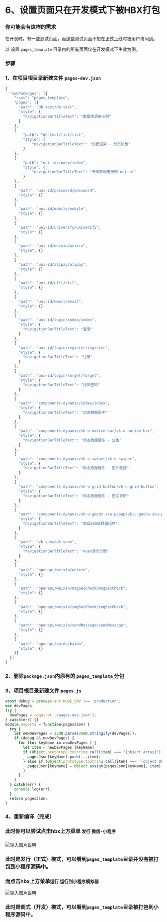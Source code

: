 # 6、设置页面只在开发模式下被HBX打包
 
### 你可能会有这样的需求
在开发时，有一些测试页面，而这些测试页面不想在正式上线时被用户访问到。

以 设置 `pages_template` 目录内的所有页面仅在开发模式下生效为例。
### 步骤
### 1、在项目根目录新建文件 `pages-dev.json`
```js
{
  "subPackages": [{
    "root": "pages_template",
    "pages": [{
      "path": "db-test/db-test",
      "style": {
      	"navigationBarTitleText": "数据库调用示例"
      }
    },
    {
    	"path": "db-test/list/list",
    	"style": {
    		"navigationBarTitleText": "列表渲染 - 分页加载"
    	}
    },
    {
    	"path": "uni-id/index/index",
    	"style": {
    		"navigationBarTitleText": "云函数调用示例-uni-id"
    	}
    },
    {
      "path": "uni-id/password/password",
      "style": {}
    },
    {
      "path": "uni-id/mobile/mobile",
      "style": {}
    },
    {
      "path": "uni-id/univerify/univerify",
      "style": {}
    },
    {
      "path": "uni-id/weixin/weixin",
      "style": {}
    },
    {
      "path": "uni-id/alipay/alipay",
      "style": {}
    },
    {
      "path": "uni-id/util/util",
      "style": {}
    },
    {
      "path": "uni-id/email/email",
      "style": {}
    },
    {
      "path": "uni-id/login/index/index",
      "style": {
        "navigationBarTitleText": "登录"
      }
    },
    {
      "path": "uni-id/login/register/register",
      "style": {
        "navigationBarTitleText": "注册"
      }
    },
    {
      "path": "uni-id/login/forget/forget",
      "style": {
        "navigationBarTitleText": "找回密码"
      }
    },
    {
      "path": "components-dynamic/index/index",
      "style": {
        "navigationBarTitleText": "动态数据组件"
      }
    },
    {
      "path": "components-dynamic/vk-u-notice-bar/vk-u-notice-bar",
      "style": {
        "navigationBarTitleText": "动态数据组件 - 公告"
      }
    },
    {
      "path": "components-dynamic/vk-u-swiper/vk-u-swiper",
      "style": {
        "navigationBarTitleText": "动态数据组件 - 图片轮播"
      }
    },
    {
      "path": "components-dynamic/vk-u-grid-button/vk-u-grid-button",
      "style": {
        "navigationBarTitleText": "动态数据组件 - 图文导航"
      }
    },
    {
      "path": "components-dynamic/vk-u-goods-sku-popup/vk-u-goods-sku-popup",
      "style": {
        "navigationBarTitleText": "商品SKU选择器组件"
      }
    },
    {
      "path": "vk-vuex/vk-vuex",
      "style": {
        "navigationBarTitleText": "vuex演示示例"
      }
    },
    {
      "path": "openapi/weixin/weixin",
      "style": {}
    },
    {
      "path": "openapi/weixin/msgSecCheck/msgSecCheck",
      "style": {}
    },
    {
      "path": "openapi/weixin/imgSecCheck/imgSecCheck",
      "style": {}
    },
    {
      "path": "openapi/weixin/sendMessage/sendMessage",
      "style": {}
    },
    {
      "path": "openapi/baidu/baidu",
      "style": {}
    }]
  }]
}
```

### 2、删除`package.json`内原有的 `pages_template` 分包
### 3、项目根目录新建文件 `pages.js`
```js
const debug = process.env.NODE_ENV !== 'production';
var devPages;
try {
  devPages = require('./pages-dev.json');
} catch(err) {}
module.exports = function(pagesJson) {
  try {
    let newDevPages = JSON.parse(JSON.stringify(devPages));
    if (debug && newDevPages) {
      for (let keyName in newDevPages ) {
        let item = newDevPages [keyName]
        if (Object.prototype.toString.call(item) === "[object Array]") {
          pagesJson[keyName].push(...item);
        } else if (Object.prototype.toString.call(item) === '[object Object]') {
          pagesJson[keyName] = Object.assign(pagesJson[keyName], item);
        }
      }
    }
  } catch(err) {
    console.log(err);
  }
  return pagesJson;
}
```
### 4、重新编译（完成）
### 此时你可以尝试点击hbx上方菜单 `发行` `微信-小程序`
### 
![输入图片说明](https://vkceyugu.cdn.bspapp.com/VKCEYUGU-cf0c5e69-620c-4f3c-84ab-f4619262939f/3056162e-6acb-4d0c-a5f7-f9007a6828ba.png "屏幕截图.png")
### 此时是发行（正式）模式，可以看到`pages_template`目录并没有被打包到小程序源码中。
### 而点击hbx上方菜单`运行` `运行到小程序模拟器`
![输入图片说明](https://vkceyugu.cdn.bspapp.com/VKCEYUGU-cf0c5e69-620c-4f3c-84ab-f4619262939f/f2a4f6dc-2e0c-4bdd-9787-b9dcb788e978.png "屏幕截图.png")
### 此时是调式（开发）模式，可以看到`pages_template`目录被打包到小程序源码中。